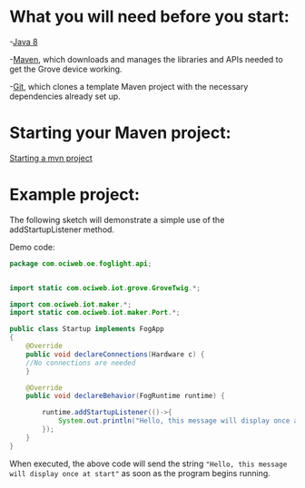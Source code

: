 # What you will need before you start:
-[Java 8](https://docs.oracle.com/javase/8/docs/technotes/guides/install/install_overview.html) 

-[Maven](https://maven.apache.org/install.html), which downloads and manages the libraries and APIs needed to get the Grove device working.

-[Git](https://git-scm.com/), which clones a template Maven project with the necessary dependencies already set up.

# Starting your Maven project: 
[Starting a mvn project](https://github.com/oci-pronghorn/FogLighter/blob/master/README.md)

# Example project:

The following sketch will demonstrate a simple use of the addStartupListener method.

Demo code: 


```java
package com.ociweb.oe.foglight.api;


import static com.ociweb.iot.grove.GroveTwig.*;

import com.ociweb.iot.maker.*;
import static com.ociweb.iot.maker.Port.*;

public class Startup implements FogApp
{
    @Override
    public void declareConnections(Hardware c) {
    //No connections are needed
    }

    @Override
    public void declareBehavior(FogRuntime runtime) {

    	runtime.addStartupListener(()->{
    		System.out.println("Hello, this message will display once at start");
    	});
    }
}
```


When executed, the above code will send the string ```"Hello, this message will display once at start"``` as soon as the program begins running. 
